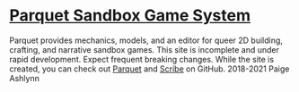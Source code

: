 # [Parquet Sandbox Game System](https://github.com/mxashlynn/Parquet)
Parquet provides mechanics, models, and an editor for queer 2D building, crafting, and narrative sandbox games.
This site is incomplete and under rapid development. Expect frequent breaking changes.
While the site is created, you can check out <a href="https://github.com/mxashlynn/Parquet" rel="nofollow">Parquet</a> and <a href="https://github.com/mxashlynn/Scribe" rel="nofollow">Scribe</a> on GitHub.
2018-2021 Paige Ashlynn
